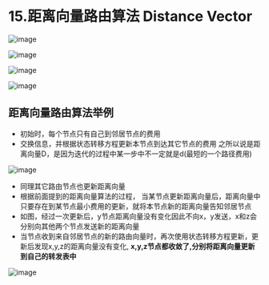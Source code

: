 # 15.距离向量路由算法  Distance Vector  

![image](https://user-images.githubusercontent.com/58176267/171315509-c4d1b07a-29e5-4d4a-9e0d-2e9455a8b221.png)  


![image](https://user-images.githubusercontent.com/58176267/171315960-4f95108f-1fe9-4fc3-8509-df8e9ada5808.png)  


![image](https://user-images.githubusercontent.com/58176267/171316382-5ea0a16a-14c7-46b8-9af5-2ba152b53331.png)  


![image](https://user-images.githubusercontent.com/58176267/171316855-a361e674-1fa9-4959-9e1d-ec7bc41fb409.png)


## 距离向量路由算法举例  

* 初始时，每个节点只有自己到邻居节点的费用  
* 交换信息，并根据状态转移方程更新本节点到达其它节点的费用  之所以说是距离向量D，是因为迭代的过程中某一步中不一定就是d(最短的一个路径费用)  

![image](https://user-images.githubusercontent.com/58176267/171317622-824465b9-298c-4455-8473-9b7fe2a4e14f.png)

* 同理其它路由节点也更新距离向量  
* 根据前面提到的距离向量算法的过程， 当某节点更新距离向量后，距离向量中只要存在到某节点最小费用的更新，就将本节点新的距离向量告知邻居节点  
* 如图，经过一次更新后，y节点距离向量没有变化因此不向x，y发送，x和z会分别向其他两个节点发送新的距离向量
* 当节点收到来自邻居节点的新的路由向量时，再次使用状态转移方程更新，更新后发现x,y,z的距离向量没有变化, **x,y,z节点都收敛了,分别将距离向量更新到自己的转发表中**  

![image](https://user-images.githubusercontent.com/58176267/171318054-71916f05-a8e5-4f67-9b87-d988706ad3eb.png)








